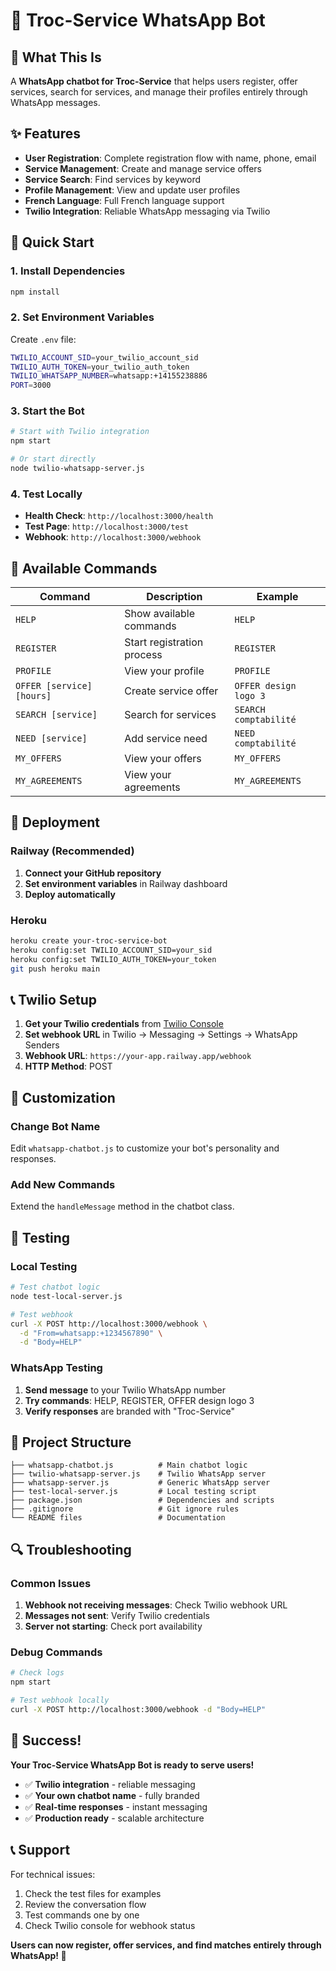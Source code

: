 # 🤖 Troc-Service WhatsApp Bot

## 🎯 What This Is

A **WhatsApp chatbot for Troc-Service** that helps users register, offer services, search for services, and manage their profiles entirely through WhatsApp messages.

## ✨ Features

- **User Registration**: Complete registration flow with name, phone, email
- **Service Management**: Create and manage service offers
- **Service Search**: Find services by keyword
- **Profile Management**: View and update user profiles
- **French Language**: Full French language support
- **Twilio Integration**: Reliable WhatsApp messaging via Twilio

## 🚀 Quick Start

### **1. Install Dependencies**
```bash
npm install
```

### **2. Set Environment Variables**
Create `.env` file:
```bash
TWILIO_ACCOUNT_SID=your_twilio_account_sid
TWILIO_AUTH_TOKEN=your_twilio_auth_token
TWILIO_WHATSAPP_NUMBER=whatsapp:+14155238886
PORT=3000
```

### **3. Start the Bot**
```bash
# Start with Twilio integration
npm start

# Or start directly
node twilio-whatsapp-server.js
```

### **4. Test Locally**
- **Health Check**: `http://localhost:3000/health`
- **Test Page**: `http://localhost:3000/test`
- **Webhook**: `http://localhost:3000/webhook`

## 📱 Available Commands

| Command | Description | Example |
|---------|-------------|---------|
| `HELP` | Show available commands | `HELP` |
| `REGISTER` | Start registration process | `REGISTER` |
| `PROFILE` | View your profile | `PROFILE` |
| `OFFER [service] [hours]` | Create service offer | `OFFER design logo 3` |
| `SEARCH [service]` | Search for services | `SEARCH comptabilité` |
| `NEED [service]` | Add service need | `NEED comptabilité` |
| `MY_OFFERS` | View your offers | `MY_OFFERS` |
| `MY_AGREEMENTS` | View your agreements | `MY_AGREEMENTS` |

## 🔧 Deployment

### **Railway (Recommended)**
1. **Connect your GitHub repository**
2. **Set environment variables** in Railway dashboard
3. **Deploy automatically**

### **Heroku**
```bash
heroku create your-troc-service-bot
heroku config:set TWILIO_ACCOUNT_SID=your_sid
heroku config:set TWILIO_AUTH_TOKEN=your_token
git push heroku main
```

## 📞 Twilio Setup

1. **Get your Twilio credentials** from [Twilio Console](https://console.twilio.com/)
2. **Set webhook URL** in Twilio → Messaging → Settings → WhatsApp Senders
3. **Webhook URL**: `https://your-app.railway.app/webhook`
4. **HTTP Method**: POST

## 🎨 Customization

### **Change Bot Name**
Edit `whatsapp-chatbot.js` to customize your bot's personality and responses.

### **Add New Commands**
Extend the `handleMessage` method in the chatbot class.

## 🧪 Testing

### **Local Testing**
```bash
# Test chatbot logic
node test-local-server.js

# Test webhook
curl -X POST http://localhost:3000/webhook \
  -d "From=whatsapp:+1234567890" \
  -d "Body=HELP"
```

### **WhatsApp Testing**
1. **Send message** to your Twilio WhatsApp number
2. **Try commands**: HELP, REGISTER, OFFER design logo 3
3. **Verify responses** are branded with "Troc-Service"

## 📁 Project Structure

```
├── whatsapp-chatbot.js          # Main chatbot logic
├── twilio-whatsapp-server.js    # Twilio WhatsApp server
├── whatsapp-server.js           # Generic WhatsApp server
├── test-local-server.js         # Local testing script
├── package.json                 # Dependencies and scripts
├── .gitignore                   # Git ignore rules
└── README files                 # Documentation
```

## 🔍 Troubleshooting

### **Common Issues**
1. **Webhook not receiving messages**: Check Twilio webhook URL
2. **Messages not sent**: Verify Twilio credentials
3. **Server not starting**: Check port availability

### **Debug Commands**
```bash
# Check logs
npm start

# Test webhook locally
curl -X POST http://localhost:3000/webhook -d "Body=HELP"
```

## 🎉 Success!

**Your Troc-Service WhatsApp Bot is ready to serve users!**

- ✅ **Twilio integration** - reliable messaging
- ✅ **Your own chatbot name** - fully branded
- ✅ **Real-time responses** - instant messaging
- ✅ **Production ready** - scalable architecture

## 📞 Support

For technical issues:
1. Check the test files for examples
2. Review the conversation flow
3. Test commands one by one
4. Check Twilio console for webhook status

**Users can now register, offer services, and find matches entirely through WhatsApp! 🚀**
